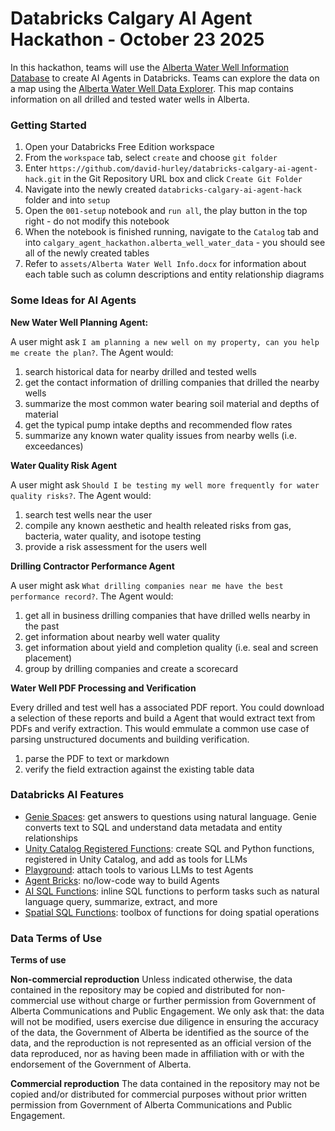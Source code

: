 # Databricks Calgary AI Agent Hackathon - October 23 2025

In this hackathon, teams will use the [Alberta Water Well Information Database](https://www.alberta.ca/alberta-water-well-information-database) to create AI Agents in Databricks. Teams can explore the data on a map using the [Alberta Water Well Data Explorer](https://groundwater.alberta.ca/waterwells/d/). This map contains information on all drilled and tested water wells in Alberta. 

### Getting Started
1. Open your Databricks Free Edition workspace
2. From the `workspace` tab, select `create` and choose `git folder`
3. Enter `https://github.com/david-hurley/databricks-calgary-ai-agent-hack.git` in the Git Repository URL box and click `Create Git Folder`
4. Navigate into the newly created `databricks-calgary-ai-agent-hack` folder and into `setup`
5. Open the `001-setup` notebook and `run all`, the play button in the top right - do not modify this notebook
6. When the notebook is finished running, navigate to the `Catalog` tab and into `calgary_agent_hackathon.alberta_well_water_data` - you should see all of the newly created tables
7. Refer to `assets/Alberta Water Well Info.docx` for information about each table such as column descriptions and entity relationship diagrams

### Some Ideas for AI Agents
**New Water Well Planning Agent:**

A user might ask `I am planning a new well on my property, can you help me create the plan?`. The Agent would:
1. search historical data for nearby drilled and tested wells
2. get the contact information of drilling companies that drilled the nearby wells
3. summarize the most common water bearing soil material and depths of material
4. get the typical pump intake depths and recommended flow rates
5. summarize any known water quality issues from nearby wells (i.e. exceedances)  

**Water Quality Risk Agent**

A user might ask `Should I be testing my well more frequently for water quality risks?`. The Agent would:
1. search test wells near the user
2. compile any known aesthetic and health releated risks from gas, bacteria, water quality, and isotope testing
3. provide a risk assessment for the users well

**Drilling Contractor Performance Agent**

A user might ask `What drilling companies near me have the best performance record?`. The Agent would:
1. get all in business drilling companies that have drilled wells nearby in the past
2. get information about nearby well water quality
3. get information about yield and completion quality (i.e. seal and screen placement)
4. group by drilling companies and create a scorecard

**Water Well PDF Processing and Verification**

Every drilled and test well has a associated PDF report. You could download a selection of these reports and build a Agent that would extract text from PDFs and verify extraction. This would emmulate a common use case of parsing unstructured documents and building verification.
1. parse the PDF to text or markdown
2. verify the field extraction against the existing table data

### Databricks AI Features 
- [Genie Spaces](https://docs.databricks.com/aws/en/genie/): get answers to questions using natural language. Genie converts text to SQL and understand data metadata and entity relationships
- [Unity Catalog Registered Functions](https://docs.databricks.com/aws/en/udf/unity-catalog): create SQL and Python functions, registered in Unity Catalog, and add as tools for LLMs
- [Playground](https://docs.databricks.com/aws/en/generative-ai/agent-framework/ai-playground-agent): attach tools to various LLMs to test Agents
- [Agent Bricks](https://docs.databricks.com/aws/en/generative-ai/agent-bricks/): no/low-code way to build Agents
- [AI SQL Functions](https://docs.databricks.com/aws/en/large-language-models/ai-functions): inline SQL functions to perform tasks such as natural language query, summarize, extract, and more
- [Spatial SQL Functions](https://docs.databricks.com/aws/en/sql/language-manual/sql-ref-st-geospatial-functions): toolbox of functions for doing spatial operations

### Data Terms of Use

**Terms of use**

**Non-commercial reproduction**
Unless indicated otherwise, the data contained in the repository may be copied and distributed for non-commercial use without charge or further permission from Government of Alberta Communications and Public Engagement. We only ask that: the data will not be modified, users exercise due diligence in ensuring the accuracy of the data, the Government of Alberta be identified as the source of the data, and the reproduction is not represented as an official version of the data reproduced, nor as having been made in affiliation with or with the endorsement of the Government of Alberta.

**Commercial reproduction**
The data contained in the repository may not be copied and/or distributed for commercial purposes without prior written permission from Government of Alberta Communications and Public Engagement.

